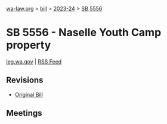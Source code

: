 [wa-law.org](/) > [bill](/bill/) > [2023-24](/bill/2023-24/) > [SB 5556](/bill/2023-24/sb/5556/)

# SB 5556 - Naselle Youth Camp property
[leg.wa.gov](https://app.leg.wa.gov/billsummary?BillNumber=5556&Year=2023&Initiative=false) | [RSS Feed](./rss.xml)

## Revisions
* [Original Bill](1/)

## Meetings